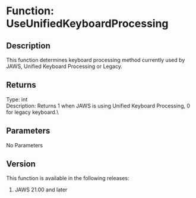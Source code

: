# Function: UseUnifiedKeyboardProcessing

## Description

This function determines keyboard processing method currently used by
JAWS, Unified Keyboard Processing or Legacy.

## Returns

Type: int\
Description: Returns 1 when JAWS is using Unified Keyboard Processing, 0
for legacy keyboard.\

## Parameters

No Parameters

## Version

This function is available in the following releases:

1.  JAWS 21.00 and later
